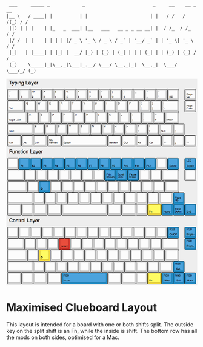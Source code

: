 ```
 ___     _____ _            _                         _     __    __ _   __
|__ \   / ____| |          | |                       | |   / /   / /(_) / /
 ||) | | |    | |_   _  ___| |__   ___   __ _ _ __ __| |  / /_  / /_   / /
 |/ /  | |    | | | | |/ _ \ '_ \ / _ \ / _` | '__/ _` | | '_ \| '_ \ / /
 |_|   | |____| | |_| |  __/ |_) | (_) | (_| | | | (_| | | (_) | (_) / / _
 (_)    \_____|_|\__,_|\___|_.__/ \___/ \__,_|_|  \__,_|  \___/ \___/_/ (_)
```

![Clueboard Layout Image](layout.png)

# Maximised Clueboard Layout

This layout is intended for a board with one or both shifts split. The outside key on the split shift is an Fn, while the inside is shift. The bottom row has all the mods on both sides, optimised for a Mac.
